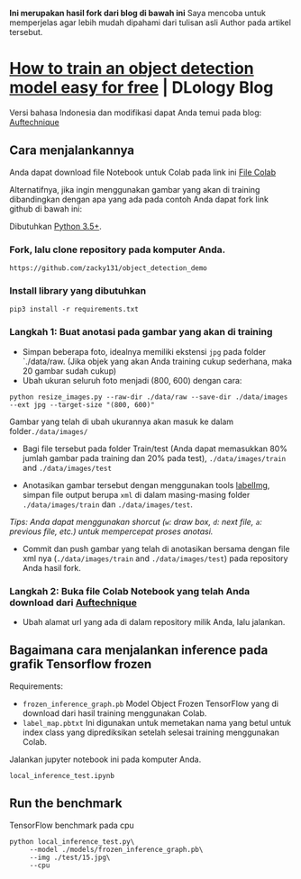 **Ini merupakan hasil fork dari blog di bawah ini**
Saya mencoba untuk memperjelas agar lebih mudah dipahami dari tulisan asli Author pada artikel tersebut.

# [How to train an object detection model easy for free](https://www.dlology.com/blog/how-to-train-an-object-detection-model-easy-for-free/) | DLology Blog

Versi bahasa Indonesia dan modifikasi dapat Anda temui pada blog:
[Auftechnique](https://auftechnnique.com/11-langkah-training-objek-detection-tanpa-highend-komputer-secara-gratis) 

## Cara menjalankannya

Anda dapat download file Notebook untuk Colab pada link ini [File Colab](https://auftechnnique.com/11-langkah-training-objek-detection-tanpa-highend-komputer-secara-gratis) 


Alternatifnya, jika ingin menggunakan gambar yang akan di training dibandingkan dengan apa yang ada pada contoh
Anda dapat fork link github di bawah ini:

Dibutuhkan [Python 3.5+](https://www.python.org/ftp/python/3.6.4/python-3.6.4.exe).
### Fork, lalu clone repository pada komputer Anda.
```
https://github.com/zacky131/object_detection_demo
```
### Install library yang dibutuhkan
`pip3 install -r requirements.txt`


### Langkah 1: Buat anotasi pada gambar yang akan di training
- Simpan beberapa foto, idealnya memiliki ekstensi `jpg` pada folder `./data/raw. (Jika objek yang akan Anda training cukup sederhana, maka 20 gambar sudah cukup)
- Ubah ukuran seluruh foto menjadi (800, 600) dengan cara:
```
python resize_images.py --raw-dir ./data/raw --save-dir ./data/images --ext jpg --target-size "(800, 600)"
```
Gambar yang telah di ubah ukurannya akan masuk ke dalam folder`./data/images/`
- Bagi file tersebut pada folder Train/test (Anda dapat memasukkan 80% jumlah gambar pada training dan 20% pada test), `./data/images/train` and `./data/images/test`

- Anotasikan gambar tersebut dengan menggunakan tools [labelImg](https://tzutalin.github.io/labelImg/), simpan file output berupa `xml` di dalam masing-masing folder `./data/images/train` dan `./data/images/test`. 

*Tips: Anda dapat menggunakan shorcut (`w`: draw box, `d`: next file, `a`: previous file, etc.) untuk mempercepat proses anotasi.*

- Commit dan push gambar yang telah di anotasikan bersama dengan file xml nya  (`./data/images/train` and `./data/images/test`) pada repository Anda hasil fork.


### Langkah 2: Buka file Colab Notebook yang telah Anda download dari [Auftechnique](https://auftechnnique.com/11-langkah-training-objek-detection-tanpa-highend-komputer-secara-gratis)
- Ubah alamat url yang ada di dalam repository milik Anda, lalu jalankan.


## Bagaimana cara menjalankan inference pada grafik Tensorflow frozen

Requirements:
- `frozen_inference_graph.pb` Model Object Frozen TensorFlow yang di download dari hasil training menggunakan Colab. 
- `label_map.pbtxt` Ini digunakan untuk memetakan nama yang betul untuk index class yang diprediksikan setelah selesai training menggunakan Colab.

Jalankan jupyter notebook ini pada komputer Anda.
```
local_inference_test.ipynb
```
## Run the benchmark


TensorFlow benchmark pada cpu
```
python local_inference_test.py\
     --model ./models/frozen_inference_graph.pb\
     --img ./test/15.jpg\
     --cpu
```
